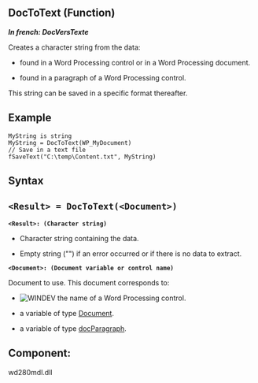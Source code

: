 


## DocToText (Function)

***In french: DocVersTexte***



<a name="XUse"></a>
<a name="Use"></a>
<a name="description"></a>
Creates a character string from the data: 

- found in a Word Processing control or in a Word Processing document. 

- found in a paragraph of a Word Processing control.




This string can be saved in a specific format thereafter.


<a name="Example1"></a>
<a name="sample_code"></a>

## Example


```wl
MyString is string
MyString = DocToText(WP_MyDocument)
// Save in a text file
fSaveText("C:\temp\Content.txt", MyString)
```

<a name="XSYNTAX"></a>
<a name="SYNTAX1"></a>

## Syntax

`<Result> = DocToText(<Document>)`
---

**`<Result>: (Character string)`**



- Character string containing the data. 

- Empty string ("") if an error occurred or if there is no data to extract.




**`<Document>: (Document variable or control name)`**

Document to use. This document corresponds to: 

- ![WINDEV](https://doc.pcsoft.fr/ext/images/us/WD.png) the name of a Word Processing control. 

- a variable of type [Document](../WDLang1/1000022461.md). 

- a variable of type [docParagraph](../WDLang1/1000022483.md). 






<a name="XComponent"></a>

## Component:
wd280mdl.dll
